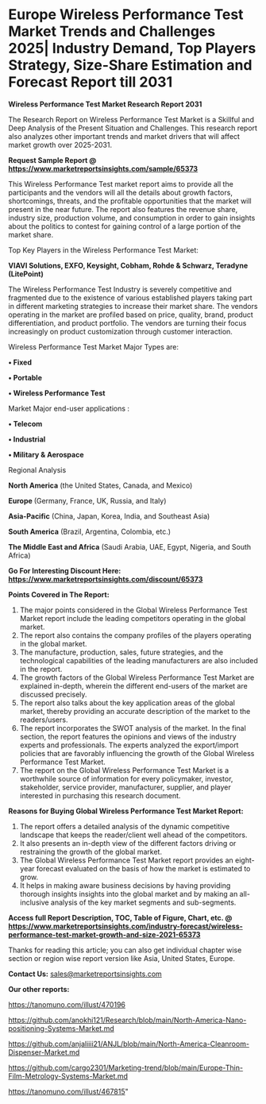 
# Europe Wireless Performance Test Market Trends and Challenges 2025| Industry Demand, Top Players Strategy, Size-Share Estimation and Forecast Report till 2031

<strong>Wireless Performance Test Market Research Report 2031</strong>

The Research Report on Wireless Performance Test Market is a Skillful and Deep Analysis of the Present Situation and Challenges. This research report also analyzes other important trends and market drivers that will affect market growth over 2025-2031.

<strong>Request Sample Report @ <a href=https://www.marketreportsinsights.com/sample/65373>https://www.marketreportsinsights.com/sample/65373</a></strong>

This Wireless Performance Test market report aims to provide all the participants and the vendors will all the details about growth factors, shortcomings, threats, and the profitable opportunities that the market will present in the near future. The report also features the revenue share, industry size, production volume, and consumption in order to gain insights about the politics to contest for gaining control of a large portion of the market share.

Top Key Players in the Wireless Performance Test Market:

<strong>VIAVI Solutions, EXFO, Keysight, Cobham, Rohde & Schwarz, Teradyne (LitePoint)</strong>

The Wireless Performance Test Industry is severely competitive and fragmented due to the existence of various established players taking part in different marketing strategies to increase their market share. The vendors operating in the market are profiled based on price, quality, brand, product differentiation, and product portfolio. The vendors are turning their focus increasingly on product customization through customer interaction.

Wireless Performance Test Market Major Types are:

<strong>• Fixed

• Portable

• Wireless Performance Test</strong>

Market Major end-user applications :

<strong>• Telecom

• Industrial

• Military & Aerospace</strong>

Regional Analysis

</u><strong><b>North America</b></strong> (the United States, Canada, and Mexico)

<strong><b>Europe </b></strong>(Germany, France, UK, Russia, and Italy)

<strong><b>Asia-Pacific</b></strong> (China, Japan, Korea, India, and Southeast Asia)

<strong><b>South America</b></strong> (Brazil, Argentina, Colombia, etc.)

<strong><b>The Middle East and Africa</b></strong> (Saudi Arabia, UAE, Egypt, Nigeria, and South Africa)

<strong>Go For Interesting Discount Here: <a href=https://www.marketreportsinsights.com/discount/65373>https://www.marketreportsinsights.com/discount/65373</a></strong>

<strong>Points Covered in The Report:</strong>
<ol>
  <li>The major points considered in the Global Wireless Performance Test Market report include the leading competitors operating in the global market.</li>
  <li>The report also contains the company profiles of the players operating in the global market.</li>
  <li>The manufacture, production, sales, future strategies, and the technological capabilities of the leading manufacturers are also included in the report.</li>
  <li>The growth factors of the Global Wireless Performance Test Market are explained in-depth, wherein the different end-users of the market are discussed precisely.</li>
  <li>The report also talks about the key application areas of the global market, thereby providing an accurate description of the market to the readers/users.</li>
  <li>The report incorporates the SWOT analysis of the market. In the final section, the report features the opinions and views of the industry experts and professionals. The experts analyzed the export/import policies that are favorably influencing the growth of the Global Wireless Performance Test Market.</li>
  <li>The report on the Global Wireless Performance Test Market is a worthwhile source of information for every policymaker, investor, stakeholder, service provider, manufacturer, supplier, and player interested in purchasing this research document.</li>
</ol>
<strong>Reasons for Buying Global Wireless Performance Test Market Report:</strong>

<ol>
  <li>The report offers a detailed analysis of the dynamic competitive landscape that keeps the reader/client well ahead of the competitors.</li>
  <li>It also presents an in-depth view of the different factors driving or restraining the growth of the global market.</li>
  <li>The Global Wireless Performance Test Market report provides an eight-year forecast evaluated on the basis of how the market is estimated to grow.</li>
  <li>It helps in making aware business decisions by having providing thorough insights insights into the global market and by making an all-inclusive analysis of the key market segments and sub-segments.</li>
</ol>
<strong>Access full Report Description, TOC, Table of Figure, Chart, etc. @ <a href=https://www.marketreportsinsights.com/industry-forecast/wireless-performance-test-market-growth-and-size-2021-65373>https://www.marketreportsinsights.com/industry-forecast/wireless-performance-test-market-growth-and-size-2021-65373</a></strong>


Thanks for reading this article; you can also get individual chapter wise section or region wise report version like Asia, United States, Europe.

<strong>Contact Us:</strong>
sales@marketreportsinsights.com

<strong>Our other reports:</strong>

<a href=https://tanomuno.com/illust/470196>https://tanomuno.com/illust/470196</a>

<a href=https://github.com/anokhi121/Research/blob/main/North-America-Nano-positioning-Systems-Market.md>https://github.com/anokhi121/Research/blob/main/North-America-Nano-positioning-Systems-Market.md</a>

<a href=https://github.com/anjaliiii21/ANJL/blob/main/North-America-Cleanroom-Dispenser-Market.md>https://github.com/anjaliiii21/ANJL/blob/main/North-America-Cleanroom-Dispenser-Market.md</a>

<a href=https://github.com/cargo2301/Marketing-trend/blob/main/Europe-Thin-Film-Metrology-Systems-Market.md>https://github.com/cargo2301/Marketing-trend/blob/main/Europe-Thin-Film-Metrology-Systems-Market.md</a>

<a href=https://tanomuno.com/illust/467815>https://tanomuno.com/illust/467815</a>"
